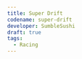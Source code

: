 ```yaml
---
title: Super Drift
codename: super-drift
developer: SumbleSushi
draft: true
tags:
  - Racing
---
```

